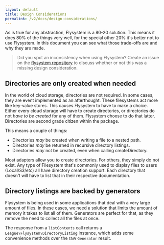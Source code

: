 ```yaml
---
layout: default
title: Design Considerations
permalink: /v2/docs/design-considerations/
---
```


As is true for any abstraction, Flysystem is a 80-20 solution. This
means it does 80% of the things very well, for the special other 20%
it's better not to use Flysystem. In this document you can see what
those trade-offs are and why they are made.

> Did you spot an inconsistency when using Flysystem? Create an issue
> on the [flysystem repository](https://github.com/thephpleague/flysystem)
> to discuss whether or not this was a missing design consideration.

## Directories are only created when needed

In the world of cloud storage, directories are not required. In some
cases, they are event implemented as an afterthought. These filesystems
act more like key-value stores. This causes Flysystem to have to make
a choice. Either every cloud storage will have to create directories,
or directories do not _have to be created_ for any of them. Flysystem
choose to do that latter. Directories are second grade citizen within
the package.

This means a couple of things:

- Directories _may_ be created when writing a file to a nested path.
- Directories _may_ be returned in recursive directory listings.
- Directories _may_ not be created, even when calling createDirectory.

Most adapters allow you to create directories. For others, they simply
do not exist. Any type of Filesystem that's commonly used to display
files to users (Local/S3/etc) all have directory creation support. Each
directory that doesn't will have to list that in their respective
documentation.

## Directory listings are backed by generators

Flysystem is being used in some applications that deal with a very large
amount of files. In these cases, we need a solution that limits the amount
of memory it takes to list all of them. Generators are perfect for that, as
they remove the need to collect all the files at once.

The response from a `listContents` call returns a
`League\Flysystem\DirectoryListing` instance, which adds some convenience
methods over the raw `Generator` result.

